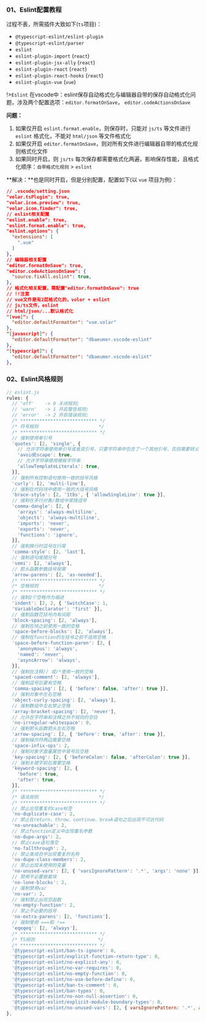 ### 01、Eslint配置教程

过程不表，所需插件大致如下(`ts`项目)：

- `@typescript-eslint/eslint-plugin`
- `@typescript-eslint/parser`
- `eslint`
- `eslint-plugin-import` (`react`)
- `eslint-plugin-jsx-ally` (`react`)
- `eslint-plugin-react` (`react`)
- `eslint-plugin-react-hooks` (`react`)
- `eslint-plugin-vue` (`vue`)



!>`Eslint` 在vscode中：eslint保存自动格式化与编辑器自带的保存自动格式化问题，涉及两个配置选项：`editor.formatOnSave`， `editor.codeActionsOnSave`

**问题：**

1. 如果仅开启 `eslint.format.enable`，则保存时，只能对 `js/ts` 等文件进行 `eslint` 格式化，不能对 `html/json` 等文件格式化
2. 如果仅开启 `editor.formatOnSave`，则对所有文件进行编辑器自带的格式化规则格式化文件
3. 如果同时开启，则 `js/ts` 每次保存都需要格式化两遍，影响保存性能，且格式化顺序：`自带格式化规则` > `eslint` 

**解决：**也是同时开启，但是分别配置，配置如下(以 `vue` 项目为例)：

```json
// .vscode/setting.json
"volar.tsPlugin": true,
"volar.icon.preview": true,
"volar.icon.finder": true,
// eslint相关配置
"eslint.enable": true,
"eslint.format.enable": true,
"eslint.options": {
  "extensions": [
    ".vue"
  ]
},
// 编辑器相关配置
"editor.formatOnSave": true,
"editor.codeActionsOnSave": {
  "source.fixAll.eslint": true,
},
// 格式化相关配置，需配置"editor.formatOnSave": true
// !!注意
// vue文件是有2层格式化的，volor + eslint
// js/ts文件，eslint
// html/json/...默认格式化
"[vue]": {
  "editor.defaultFormatter": "vue.volar"
},
"[javascript]": {
  "editor.defaultFormatter": "dbaeumer.vscode-eslint"
},
"[typescript]": {
  "editor.defaultFormatter": "dbaeumer.vscode-eslint"
},
```



### 02、Eslint风格规则

```javascript
// eslint.js
rules: {
  // 'off'    -> 0 关闭规则;
  // 'warn'   -> 1 开启警告规则;
  // 'error'  -> 2 开启错误规则;
  /* **************************** */
  /* 符号规则                      */
  /* **************************** */
  // 强制使用单引号
  'quotes': [2, 'single', {
    // 允许字符串使用单引号或者双引号，只要字符串中包含了一个其他引号，否则需要转义
    'avoidEscape': true,
    // 允许字符串使用模板字符串
    'allowTemplateLiterals': true,
  }],
  // 强制所有控制语句使用一致的括号风格
  'curly': [2, 'multi-line'],
  // 强制在代码块中使用一致的大括号风格
  'brace-style': [2, '1tbs', { 'allowSingleLine': true }],
  // 强制在多行对象/数组中尾随逗号
  'comma-dangle': [2, {
    'arrays': 'always-multiline',
    'objects': 'always-multiline',
    'imports': 'never',
    'exports': 'never',
    'functions': 'ignore',
  }],
  // 强制换行时逗号在行尾
  'comma-style': [2, 'last'],
  // 强制语句尾随分号
  'semi': [2, 'always'],
  // 箭头函数参数括号按需
  'arrow-parens': [2, 'as-needed'],
  /* **************************** */
  /* 空格规则                      */
  /* **************************** */
  // 强制2个空格作为缩进
  'indent': [2, 2, { 'SwitchCase': 1, 
  'VariableDeclarator': 'first' }],
  // 强制函数花括号内有间距
  'block-spacing': [2, 'always'],
  // 强制在块之前使用一致的空格
  'space-before-blocks': [2, 'always'],
  // 强制在function的左括号之前不适用空格
  'space-before-function-paren': [2, {
    'anonymous': 'always',
    'named': 'never',
    'asyncArrow': 'always',
  }],
  // 强制在注释// 或/*使用一致的空格
  'spaced-comment': [2, 'always'],
  // 强制逗号后要有空格
  'comma-spacing': [2, { 'before': false, 'after': true }],
  // 强制对象中左右空格
  'object-curly-spacing': [2, 'always'],
  // 强制数组中左右禁止空格
  'array-bracket-spacing': [2, 'never'],
  // 允许在字符串和注释之外不规则的空白
  'no-irregular-whitespace': 0,
  // 强制箭头函数箭头左右空格
  'arrow-spacing': [2, { 'before': true, 'after': true }],
  // 强制操作符两边需要空格
  'space-infix-ops': 2,
  // 强制对象字面量属性中冒号后空格
  'key-spacing': [2, { 'beforeColon': false, 'afterColon': true }],
  // 强制关键字前后需要空格
  'keyword-spacing': [2, {
    'before': true,
    'after': true,
  }],
  /* **************************** */
  /* 语法规则                      */
  /* **************************** */
  // 禁止出现重复的case标签
  'no-duplicate-case': 2,
  // 禁止在return、throw、continue、break语句之后出现不可达代码
  'no-unreachable': 2,
  // 禁止function定义中出现重名参数
  'no-dupe-args': 2,
  // 禁止case语句落空
  'no-fallthrough': 2,
  // 禁止类成员中出现重复的名称
  'no-dupe-class-members': 2,
  // 禁止出现未使用的变量
  'no-unused-vars': [2, { 'varsIgnorePattern': '.*', 'args': 'none' }],
  // 禁用不必要嵌套块
  'no-lone-blocks': 2,
  // 强制禁用var
  'no-var': 2,
  // 强制禁止出现空函数
  'no-empty-function': 2,
  // 禁止不必要的括号
  'no-extra-parens': [2, 'functions'],
  // 强制使用 ===和 !==
  'eqeqeq': [2, 'always'],
  /* **************************** */
  /* TS规则                       */
  /* **************************** */
  '@typescript-eslint/ban-ts-ignore': 0,
  '@typescript-eslint/explicit-function-return-type': 0,
  '@typescript-eslint/no-explicit-any': 0,
  '@typescript-eslint/no-var-requires': 0,
  '@typescript-eslint/no-empty-function': 0,
  '@typescript-eslint/no-use-before-define': 0,
  '@typescript-eslint/ban-ts-comment': 0,
  '@typescript-eslint/ban-types': 0,
  '@typescript-eslint/no-non-null-assertion': 0,
  '@typescript-eslint/explicit-module-boundary-types': 0,
  '@typescript-eslint/no-unused-vars': [2, { varsIgnorePattern: '.*', args: 'none' }],
},
```

